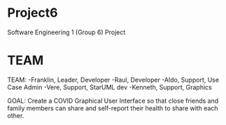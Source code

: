 # Project6
Software Engineering 1 (Group 6) Project 


# TEAM 

TEAM: 
-Franklin,  Leader, Developer
-Raul, Developer 
-Aldo, Support, Use Case Admin 
-Vere, Support, StarUML dev 
-Kenneth, Support, Graphics 


GOAL: 
Create a COVID Graphical User Interface so that close friends and family members can share and self-report their health to share with each other. 
